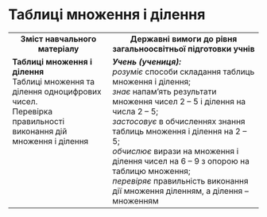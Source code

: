 # Таблиці множення і ділення
<table>
  <tr>
    <td width="40%" align="center"><b>Зміст навчального матеріалу<b></td>
    <td width="60%" align="center"><b>Державні вимоги до рівня загальноосвітньої підготовки учнів</b></td>
  </tr>
  <tr>
    <td width="40%" style="vertical-align:top !important;"><b>Таблиці множення і ділення</b><br>
Таблиці множення та ділення одноцифрових чисел.<br>
Перевірка правильності виконання дій множення і ділення<br></td>
    <td width="60%" style="vertical-align:top !important;"><i><b>Учень (учениця):</b></i><br>
<i>розуміє</i> способи складання таблиць множення і ділення;<br>
<i>знає</i> напам’ять результати множення чисел 2 – 5 і ділення на числа 2 – 5;<br>
<i>застосовує</i> в обчисленнях знання таблиць множення і ділення на 2 – 5;<br>
<i>обчислює</i> вирази на множення і ділення чисел на 6 – 9 з опорою на таблицю множення;<br> 
<i>перевіряє</i> правильність виконання дії множення діленням, а ділення – множенням<br></td>
  </tr>
</table>
